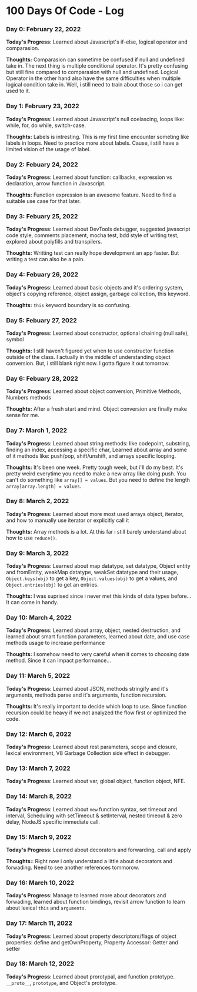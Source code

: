 # 100 Days Of Code - Log

### Day 0: February 22, 2022

**Today's Progress**: Learned about Javascript's if-else, logical operator and comparasion.

**Thoughts:** Comparasion can sometime be confused if null and undefined take in. The next thing is multiple conditional operator. It's pretty confusing but still fine compared
to comparasion with null and undefined. Logical Operator in the other hand also have the same difficulties when multiple logical condition take in. Well, i still need to train
about those so i can get used to it.

<!-- **Link to work:** [Calculator App](http://www.example.com) -->

### Day 1: February 23, 2022

**Today's Progress**: Learned about Javascript's null coelascing, loops like: while, for, do while, switch-case.

**Thoughts:** Labels is intresting. This is my first time encounter someting like labels in loops. Need to practice more about labels. Cause, i still have a limited vision of
the usage of label.

### Day 2: Febuary 24, 2022

**Today's Progress**: Learned about function: callbacks, expression vs declaration, arrow function in Javascript.

**Thoughts:** Function expression is an awesome feature. Need to find a suitable use case for that later.

### Day 3: Febuary 25, 2022

**Today's Progress**: Learned about DevTools debugger, suggested javascript code style, comments placement, mocha test, bdd style of writing test,
explored about polyfills and transpilers.

**Thoughts:** Writting test can really hope development an app faster. But writing a test can also be a pain.

### Day 4: Febuary 26, 2022

**Today's Progress**: Learned about basic objects and it's ordering system, object's copying reference, object assign, garbage collection, this keyword.

**Thoughts:** `this` keyword boundary is so confusing.

### Day 5: Febuary 27, 2022

**Today's Progress**: Learned about constructor, optional chaining (null safe), symbol

**Thoughts:** I still haven't figured yet when to use constructor function outside of the class. I actually in the middle of understanding object conversion. But, i still blank
right now. I gotta figure it out tomorrow.

### Day 6: Febuary 28, 2022

**Today's Progress**: Learned about object conversion, Primitive Methods, Numbers methods

**Thoughts:** After a fresh start and mind. Object conversion are finally make sense for me.

### Day 7: March 1, 2022

**Today's Progress**: Learned about string methods: like codepoint, substring, finding an index, accessing a specific char, Learned about array and some of it methods like:
push/pop, shift/unshift, and arrays specific looping.

**Thoughts:** It's been one week. Pretty tough week, but i'll do my best. It's pretty weird everytime you need to make a new array like doing push. You can't do something like
`array[] = values`. But you need to define the length `array[array.length] = values`.

### Day 8: March 2, 2022

**Today's Progress**: Learned about more most used arrays object, iterator, and how to manually use iterator or explicitly call it

**Thoughts:** Array methods is a lot. At this far i still barely understand about how to use `reduce()`.

### Day 9: March 3, 2022

**Today's Progress**: Learned about map datatype, set datatype, Object entity and fromEntity, weakMap datatype, weakSet datatype and their usage, `Object.keys(obj)` to get a
key, `Object.values(obj)` to get a values, and `Object.entries(obj)` to get an entries.

**Thoughts:** I was suprised since i never met this kinds of data types before... It can come in handy.

### Day 10: March 4, 2022

**Today's Progress**: Learned about array, object, nested destruction, and learned about smart function parameters, learned about date, and use case methods usage to increase
performance

**Thoughts:** I somehow need to very careful when it comes to choosing date method. Since it can impact performance...

### Day 11: March 5, 2022

**Today's Progress**: Learned about JSON, methods stringify and it's arguments, methods parse and it's arguments, function recursion.

**Thoughts:** It's really important to decide which loop to use. Since function recursion could be heavy if we not analyzed the flow first or optimized the code.

### Day 12: March 6, 2022

**Today's Progress**: Learned about rest parameters, scope and closure, lexical environment, V8 Garbage Collection side effect in debugger.

### Day 13: March 7, 2022

**Today's Progress**: Learned about var, global object, function object, NFE.

### Day 14: March 8, 2022

**Today's Progress**: Learned about `new` function syntax, set timeout and interval, Scheduling with setTimeout & setInterval, nested timeout & zero delay, NodeJS specific
immediate call.

### Day 15: March 9, 2022

**Today's Progress**: Learned about decorators and forwarding, call and apply

**Thoughts:**: Right now i only understand a little about decorators and forwading. Need to see another references tommorow.

### Day 16: March 10, 2022

**Today's Progress**: Manage to learned more about decorators and forwading, learned about function bindings, revisit arrow function to learn about lexical `this` and
`arguments`.

### Day 17: March 11, 2022

**Today's Progress**: Learned about property descriptors/flags of object properties: define and getOwnProperty, Property Accessor: Getter and setter

### Day 18: March 12, 2022

**Today's Progress**: Learned about prorotypal, and function prototype. `__proto__`, `prototype`, and Object's prototype.
